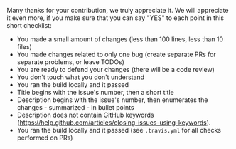 Many thanks for your contribution, we truly appreciate it. We will appreciate it even more, if you make sure that you can say "YES" to each point in this short checklist:

* You made a small amount of changes (less than 100 lines, less than 10 files)
* You made changes related to only one bug (create separate PRs for separate problems, or leave TODOs)
* You are ready to defend your changes (there will be a code review)
* You don't touch what you don't understand
* You ran the build locally and it passed
* Title begins with the issue's number, then a short title
* Description begins with the issue's number, then enumerates the changes - summarized - in bullet points
* Description does not contain GitHub keywords (https://help.github.com/articles/closing-issues-using-keywords).
* You ran the build locally and it passed (see `.travis.yml` for all checks performed on PRs)

